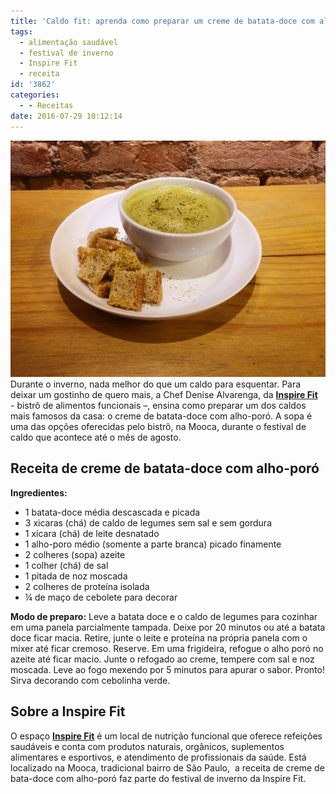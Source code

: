 ```yaml
---
title: 'Caldo fit: aprenda como preparar um creme de batata-doce com alho-poró'
tags:
  - alimentação saudável
  - festival de inverno
  - Inspire Fit
  - receita
id: '3862'
categories:
  - - Receitas
date: 2016-07-29 10:12:14
---
```


![receita creme de batata-doce com alho-poro ](/wp-content/uploads/2016/07/Creme-de-batata-doce-com-alho-poro.jpg) Durante o inverno, nada melhor do que um caldo para esquentar. Para deixar um gostinho de quero mais, a Chef Denise Alvarenga, da [**Inspire Fit**](http://www.inspirefit.com.br/)  - bistrô de alimentos funcionais –, ensina como preparar um dos caldos mais famosos da casa: o creme de batata-doce com alho-poró. A sopa é uma das opções oferecidas pelo bistrô, na Mooca, durante o festival de caldo que acontece até o mês de agosto.

## **Receita de creme de batata-doce com alho-poró**

**Ingredientes:**

*   1 batata-doce média descascada e picada
*   3 xicaras (chá) de caldo de legumes sem sal e sem gordura
*   1 xícara (chá) de leite desnatado
*   1 alho-poro médio (somente a parte branca) picado finamente
*   2 colheres (sopa) azeite
*   1 colher (chá) de sal
*   1 pitada de noz moscada
*   2 colheres de proteína isolada
*   ¼ de maço de cebolete para decorar

**Modo de preparo:** Leve a batata doce e o caldo de legumes para cozinhar em uma panela parcialmente tampada. Deixe por 20 minutos ou até a batata doce ficar macia. Retire, junte o leite e proteína na própria panela com o mixer até ficar cremoso. Reserve. Em uma frigideira, refogue o alho poró no azeite até ficar macio. Junte o refogado ao creme, tempere com sal e noz moscada. Leve ao fogo mexendo por 5 minutos para apurar o sabor. Pronto! Sirva decorando com cebolinha verde.

## **Sobre a Inspire Fit**

O espaço [**Inspire Fit**](http://www.inspirefit.com.br/) é um local de nutrição funcional que oferece refeições saudáveis e conta com produtos naturais, orgânicos, suplementos alimentares e esportivos, e atendimento de profissionais da saúde. Está localizado na Mooca, tradicional bairro de São Paulo,  a receita de creme de bata-doce com alho-poró faz parte do festival de inverno da Inspire Fit.
